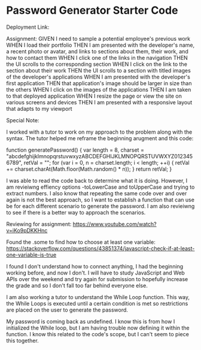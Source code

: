 # Password Generator Starter Code


Deployment Link:


Assignment: 
GIVEN I need to sample a potential employee's previous work
WHEN I load their portfolio
THEN I am presented with the developer's name, a recent photo or avatar, and links to sections about them, their work, and how to contact them
WHEN I click one of the links in the navigation
THEN the UI scrolls to the corresponding section
WHEN I click on the link to the section about their work
THEN the UI scrolls to a section with titled images of the developer's applications
WHEN I am presented with the developer's first application
THEN that application's image should be larger in size than the others
WHEN I click on the images of the applications
THEN I am taken to that deployed application
WHEN I resize the page or view the site on various screens and devices
THEN I am presented with a responsive layout that adapts to my viewport



Special Note: 

I worked with a tutor to work on my approach to the problem along with the syntax. The tutor helped me reframe the beginning arugment and this code:

 function generatePassword() {
    var length = 8,
        charset = "abcdefghijklmnopqrstuvwxyzABCDEFGHIJKLMNOPQRSTUVWXYZ0123456789",
        retVal = "";
    for (var i = 0, n = charset.length; i < length; ++i) {
        retVal += charset.charAt(Math.floor(Math.random() * n));
    }
    return retVal;
}

I was able to read the code back to determine what it is doing. However, I am revieiwng effiency options -toLowerCase and toUpperCase and trying to extract numbers. I also know that repeating the same code over and over again is not the best approach, so I want to establish a function that can use be for each different scenario to generate the password. I am also revieiwng to see if there is a better way to approach the scenarios. 

Reviewing for assignment: 
https://www.youtube.com/watch?v=iKo9pDKKHnc

Found the .some to find how to choose at least one variable:
https://stackoverflow.com/questions/43851374/javascript-check-if-at-least-one-variable-is-true

I found I don't understand how to connect anything, I had the beginning working before, and now I don't. I will have to study JavaScript and Web APIs over the weekend and try again for submission to hopefully increase the grade and so I don't fall too far behind everyone else.

I am also working a tutor to understand the While Loop function. This way, the While Loops is executed until a certain condition is met so restrictions are placed on the user to generate the password.


My password is coming back as undefined. I know this is from how I initialized the While loop, but I am having trouble now defining it within the function. I know this related to the code's scope, but I can't seem to piece this together.